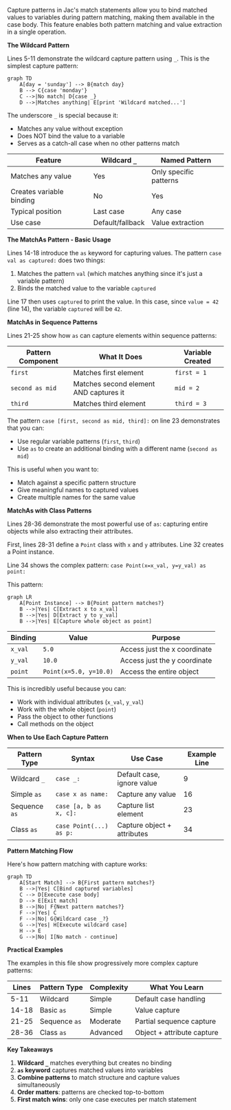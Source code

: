 Capture patterns in Jac's match statements allow you to bind matched values to variables during pattern matching, making them available in the case body. This feature enables both pattern matching and value extraction in a single operation.

**The Wildcard Pattern**

Lines 5-11 demonstrate the wildcard capture pattern using `_`. This is the simplest capture pattern:

```mermaid
graph TD
    A[day = 'sunday'] --> B{match day}
    B --> C{case 'monday'}
    C -->|No match| D{case _}
    D -->|Matches anything| E[print 'Wildcard matched...']
```

The underscore `_` is special because it:
- Matches any value without exception
- Does NOT bind the value to a variable
- Serves as a catch-all case when no other patterns match

| Feature | Wildcard `_` | Named Pattern |
|---------|--------------|---------------|
| Matches any value | Yes | Only specific patterns |
| Creates variable binding | No | Yes |
| Typical position | Last case | Any case |
| Use case | Default/fallback | Value extraction |

**The MatchAs Pattern - Basic Usage**

Lines 14-18 introduce the `as` keyword for capturing values. The pattern `case val as captured:` does two things:

1. Matches the pattern `val` (which matches anything since it's just a variable pattern)
2. Binds the matched value to the variable `captured`

Line 17 then uses `captured` to print the value. In this case, since `value = 42` (line 14), the variable `captured` will be `42`.

**MatchAs in Sequence Patterns**

Lines 21-25 show how `as` can capture elements within sequence patterns:

| Pattern Component | What It Does | Variable Created |
|-------------------|--------------|------------------|
| `first` | Matches first element | `first = 1` |
| `second as mid` | Matches second element AND captures it | `mid = 2` |
| `third` | Matches third element | `third = 3` |

The pattern `case [first, second as mid, third]:` on line 23 demonstrates that you can:
- Use regular variable patterns (`first`, `third`)
- Use `as` to create an additional binding with a different name (`second as mid`)

This is useful when you want to:
- Match against a specific pattern structure
- Give meaningful names to captured values
- Create multiple names for the same value

**MatchAs with Class Patterns**

Lines 28-36 demonstrate the most powerful use of `as`: capturing entire objects while also extracting their attributes.

First, lines 28-31 define a `Point` class with `x` and `y` attributes. Line 32 creates a Point instance.

Line 34 shows the complex pattern: `case Point(x=x_val, y=y_val) as point:`

This pattern:

```mermaid
graph LR
    A[Point Instance] --> B{Point pattern matches?}
    B -->|Yes| C[Extract x to x_val]
    B -->|Yes| D[Extract y to y_val]
    B -->|Yes| E[Capture whole object as point]
```

| Binding | Value | Purpose |
|---------|-------|---------|
| `x_val` | `5.0` | Access just the x coordinate |
| `y_val` | `10.0` | Access just the y coordinate |
| `point` | `Point(x=5.0, y=10.0)` | Access the entire object |

This is incredibly useful because you can:
- Work with individual attributes (`x_val`, `y_val`)
- Work with the whole object (`point`)
- Pass the object to other functions
- Call methods on the object

**When to Use Each Capture Pattern**

| Pattern Type | Syntax | Use Case | Example Line |
|--------------|--------|----------|--------------|
| Wildcard `_` | `case _:` | Default case, ignore value | 9 |
| Simple `as` | `case x as name:` | Capture any value | 16 |
| Sequence `as` | `case [a, b as x, c]:` | Capture list element | 23 |
| Class `as` | `case Point(...) as p:` | Capture object + attributes | 34 |

**Pattern Matching Flow**

Here's how pattern matching with capture works:

```mermaid
graph TD
    A[Start Match] --> B{First pattern matches?}
    B -->|Yes| C[Bind captured variables]
    C --> D[Execute case body]
    D --> E[Exit match]
    B -->|No| F{Next pattern matches?}
    F -->|Yes| C
    F -->|No| G{Wildcard case _?}
    G -->|Yes| H[Execute wildcard case]
    H --> E
    G -->|No| I[No match - continue]
```

**Practical Examples**

The examples in this file show progressively more complex capture patterns:

| Lines | Pattern Type | Complexity | What You Learn |
|-------|--------------|------------|----------------|
| 5-11 | Wildcard | Simple | Default case handling |
| 14-18 | Basic `as` | Simple | Value capture |
| 21-25 | Sequence `as` | Moderate | Partial sequence capture |
| 28-36 | Class `as` | Advanced | Object + attribute capture |

**Key Takeaways**

1. **Wildcard `_`** matches everything but creates no binding
2. **`as` keyword** captures matched values into variables
3. **Combine patterns** to match structure and capture values simultaneously
4. **Order matters**: patterns are checked top-to-bottom
5. **First match wins**: only one case executes per match statement
